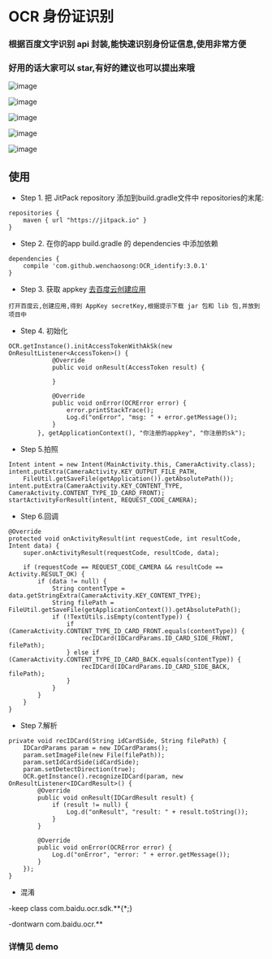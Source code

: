 
# OCR 身份证识别

### 根据百度文字识别 api 封装,能快速识别身份证信息,使用非常方便
### 好用的话大家可以 star,有好的建议也可以提出来哦

![image](/pics/idcard1.png )

![image](/pics/idcard2.png )

![image](/pics/idcard3.png )

![image](/pics/idcard4.png )

![image](/pics/idcard5.png )

## 使用

- Step 1. 把 JitPack repository 添加到build.gradle文件中 repositories的末尾:
```
repositories {
    maven { url "https://jitpack.io" }
}
```
- Step 2. 在你的app build.gradle 的 dependencies 中添加依赖
```
dependencies {
	compile 'com.github.wenchaosong:OCR_identify:3.0.1'
}
```
- Step 3. 获取 appkey [去百度云创建应用](https://login.bce.baidu.com/?account=)
```
打开百度云,创建应用,得到 AppKey secretKey,根据提示下载 jar 包和 lib 包,并放到项目中
```
- Step 4. 初始化
```
OCR.getInstance().initAccessTokenWithAkSk(new OnResultListener<AccessToken>() {
            @Override
            public void onResult(AccessToken result) {

            }

            @Override
            public void onError(OCRError error) {
                error.printStackTrace();
                Log.d("onError", "msg: " + error.getMessage());
            }
        }, getApplicationContext(), "你注册的appkey", "你注册的sk");
```
- Step 5.拍照
```
Intent intent = new Intent(MainActivity.this, CameraActivity.class);
intent.putExtra(CameraActivity.KEY_OUTPUT_FILE_PATH,
    FileUtil.getSaveFile(getApplication()).getAbsolutePath());
intent.putExtra(CameraActivity.KEY_CONTENT_TYPE, CameraActivity.CONTENT_TYPE_ID_CARD_FRONT);
startActivityForResult(intent, REQUEST_CODE_CAMERA);
```
- Step 6.回调
```
@Override
protected void onActivityResult(int requestCode, int resultCode, Intent data) {
    super.onActivityResult(requestCode, resultCode, data);

    if (requestCode == REQUEST_CODE_CAMERA && resultCode == Activity.RESULT_OK) {
        if (data != null) {
            String contentType = data.getStringExtra(CameraActivity.KEY_CONTENT_TYPE);
            String filePath = FileUtil.getSaveFile(getApplicationContext()).getAbsolutePath();
            if (!TextUtils.isEmpty(contentType)) {
                if (CameraActivity.CONTENT_TYPE_ID_CARD_FRONT.equals(contentType)) {
                    recIDCard(IDCardParams.ID_CARD_SIDE_FRONT, filePath);
                } else if (CameraActivity.CONTENT_TYPE_ID_CARD_BACK.equals(contentType)) {
                    recIDCard(IDCardParams.ID_CARD_SIDE_BACK, filePath);
                }
            }
        }
    }
}
```
- Step 7.解析
```
private void recIDCard(String idCardSide, String filePath) {
    IDCardParams param = new IDCardParams();
    param.setImageFile(new File(filePath));
    param.setIdCardSide(idCardSide);
    param.setDetectDirection(true);
    OCR.getInstance().recognizeIDCard(param, new OnResultListener<IDCardResult>() {
        @Override
        public void onResult(IDCardResult result) {
            if (result != null) {
                Log.d("onResult", "result: " + result.toString());
            }
        }

        @Override
        public void onError(OCRError error) {
            Log.d("onError", "error: " + error.getMessage());
        }
    });
}
```
- 混淆

-keep class com.baidu.ocr.sdk.**{*;}

-dontwarn com.baidu.ocr.**

### 详情见 demo
